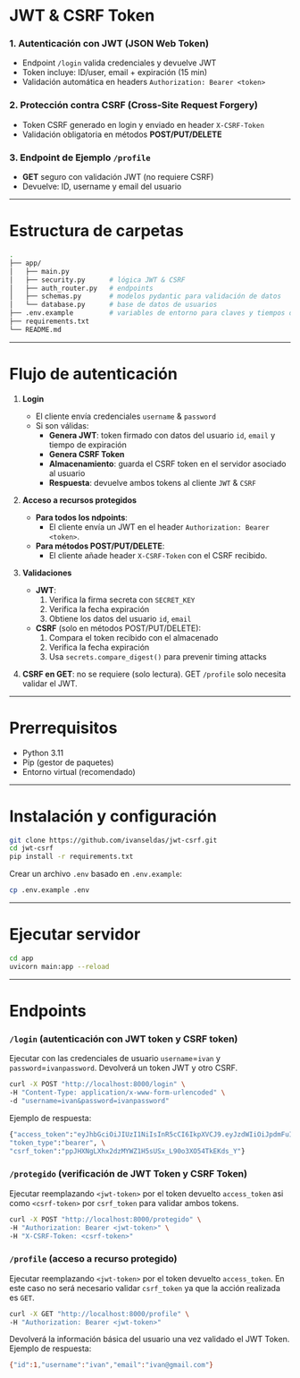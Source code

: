 # JWT & CSRF Token

### 1. Autenticación con JWT (JSON Web Token)
- Endpoint `/login` valida credenciales y devuelve JWT  
- Token incluye: ID/user, email + expiración (15 min)  
- Validación automática en headers `Authorization: Bearer <token>`  

### 2. Protección contra CSRF (Cross-Site Request Forgery)  
- Token CSRF generado en login y enviado en header `X-CSRF-Token`  
- Validación obligatoria en métodos **POST/PUT/DELETE**  

### 3. Endpoint de Ejemplo `/profile`
- **GET** seguro con validación JWT (no requiere CSRF)
- Devuelve: ID, username y email del usuario  
---
# Estructura de carpetas
```bash
.
├── app/
│   ├── main.py
│   ├── security.py      # lógica JWT & CSRF
│   ├── auth_router.py   # endpoints
│   ├── schemas.py       # modelos pydantic para validación de datos
│   └── database.py      # base de datos de usuarios
├── .env.example         # variables de entorno para claves y tiempos de expiración
├── requirements.txt
└── README.md
```
---
# Flujo de autenticación
1. **Login**  
   - El cliente envía credenciales `username` & `password` 
   - Si son válidas:  
     - **Genera JWT**: token firmado con datos del usuario `id`, `email` y tiempo de expiración
     - **Genera CSRF Token** 
     - **Almacenamiento**: guarda el CSRF token en el servidor asociado al usuario 
     - **Respuesta**: devuelve ambos tokens al cliente `JWT` & `CSRF`

2. **Acceso a recursos protegidos**  
   - **Para todos los ndpoints**:  
     - El cliente envía un JWT en el header `Authorization: Bearer <token>`.  
   - **Para métodos POST/PUT/DELETE**:  
     - El cliente añade header `X-CSRF-Token` con el CSRF recibido.  

3. **Validaciones**  
   - **JWT**:  
     1. Verifica la firma secreta con `SECRET_KEY`
     2. Verifica la fecha expiración 
     3. Obtiene los datos del usuario `id`, `email`  
   - **CSRF** (solo en métodos POST/PUT/DELETE):  
     1. Compara el token recibido con el almacenado
     2. Verifica la fecha expiración
     3. Usa `secrets.compare_digest()` para prevenir timing attacks
4. **CSRF en GET**: no se requiere (solo lectura). GET `/profile` solo necesita validar el JWT.
---
# Prerrequisitos
   - Python 3.11
   - Pip (gestor de paquetes)
   - Entorno virtual (recomendado)  
---
# Instalación y configuración
```bash
git clone https://github.com/ivanseldas/jwt-csrf.git
cd jwt-csrf
pip install -r requirements.txt
```
Crear un archivo `.env` basado en `.env.example`:
```bash
cp .env.example .env
```
---
# Ejecutar servidor
```bash
cd app
uvicorn main:app --reload
```
---
# Endpoints
### `/login` (autenticación con JWT token y CSRF token)
Ejecutar con las credenciales de usuario `username`=`ivan` y `password`=`ivanpassword`. Devolverá un token JWT y otro CSRF.
```bash
curl -X POST "http://localhost:8000/login" \
-H "Content-Type: application/x-www-form-urlencoded" \
-d "username=ivan&password=ivanpassword"
```
Ejemplo de respuesta:
```bash
{"access_token":"eyJhbGciOiJIUzI1NiIsInR5cCI6IkpXVCJ9.eyJzdWIiOiJpdmFuIiwiaWQiOjEsImVtYWlsIjoiaXZhbkBnbWFpbC5jb20iLCJleHAiOjE3NDUxOTE0NDN9.qsYv9SLfvzi9inxHiA1YLJK7UOHxMUMzwy5p0TsAFEk", \
"token_type":"bearer", \
"csrf_token":"ppJHXNgLXhx2dzMYWZ1H5sUSx_L90o3XO54TkEKds_Y"}
```

### `/protegido` (verificación de JWT Token y CSRF Token)
Ejecutar reemplazando `<jwt-token>` por el token devuelto `access_token` asi como `<csrf-token>` por `csrf_token` para validar ambos tokens.
```bash
curl -X POST "http://localhost:8000/protegido" \
-H "Authorization: Bearer <jwt-token>" \
-H "X-CSRF-Token: <csrf-token>"
```

### `/profile` (acceso a recurso protegido)
Ejecutar reemplazando `<jwt-token>` por el token devuelto `access_token`. En este caso no será necesario validar `csrf_token` ya que la acción realizada es `GET`.
```bash
curl -X GET "http://localhost:8000/profile" \
-H "Authorization: Bearer <jwt-token>" 
```
Devolverá la información básica del usuario una vez validado el JWT Token. Ejemplo de respuesta:
```bash
{"id":1,"username":"ivan","email":"ivan@gmail.com"}
```
